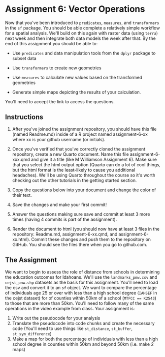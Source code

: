 # Assignment 6: Vector Operations

Now that you've been introduced to `predicates`, `measures`, and `transformers` in the `sf` package. You should be able complete a relatively simple workflow for a spatial analysis. We'll build on this again with raster data (using `terra`) next week and then integrate both data models the week after that. By the end of this assignment you should be able to:

* Use `predicates` and data manipulation tools from the `dplyr` package to subset data

* Use `transformers` to create new geometries

* Use `measures` to calculate new values based on the transformed geometries

* Generate simple maps depicting the results of your calculation.


You'll need to accept the link to access the questions. 

## Instructions

1. After you've joined the assignment repository, you should have this file (named Readme.md) inside of a R project named assignment-6-xx where xx is your github username (or initials).

2. Once you've verified that you've correctly cloned the assignment repository, create a new Quarto document. Name this file assignment-6-xxx.qmd and give it a title (like M Williamson Assignment 6). Make sure that you select the html output option (Quarto can do a lot of cool things, but the html format is the least-likely to cause you additional headaches). We'll be using Quarto throughout the course so it's worth checking out the other tutorials in the getting started section.

3. Copy the questions below into your document and change the color of their text.

4. Save the changes and make your first commit!

5. Answer the questions making sure save and commit at least 3 more times (having 4 commits is part of the assignment).

6. Render the document to html (you should now have at least 3 files in the repository: Readme.md, assignment-6-xx.qmd, and assignment-6-xx.html). Commit these changes and push them to the repository on GitHub. You should see the files there when you go to github.com.


## The Assignment
We want to begin to assess the role of distance from schools in determining the education outcomes for Idahoans. We'll use the `landmarks_pnw.csv` and `cejst_pnw.shp` datasets as the basis for this assignment. You'll need to load the csv and convert it to an `sf` object. We want to compare the percentage of individuals age 25 or over with less than a high school degree (`IAHSEF` in the cejst dataset) for of counties within 50km of a school (`MTFCC == K2543`) to those that are more than 50km. You'll need to follow many of the same operations in the video example from class. Your assignment is:
1. Write out the pseudocode for your analysis
2. Translate the pseudocode into code chunks and create the necessary code (You'll need to use things like `st_distance`, `st_buffer`, `st_sym_difference`)
3. Make a map for both the percentage of individuals with less than a high school degree in counties within 50km and beyond 50km (i.e. make 2 maps)
   

